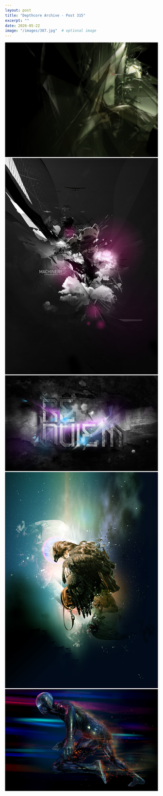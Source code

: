 ```yaml
---
layout: post
title: "Depthcore Archive - Post 315"
excerpt: ""
date: 2026-05-22
image: "/images/387.jpg"  # optional image
---
```


<img src="/images/387.jpg">
<img src="/images/3870.jpg" alt="3870.jpg"/>
<img src="/images/3871.jpg" alt="3871.jpg"/>
<img src="/images/3873.jpg" alt="3873.jpg"/>
<img src="/images/3874.jpg" alt="3874.jpg"/>
